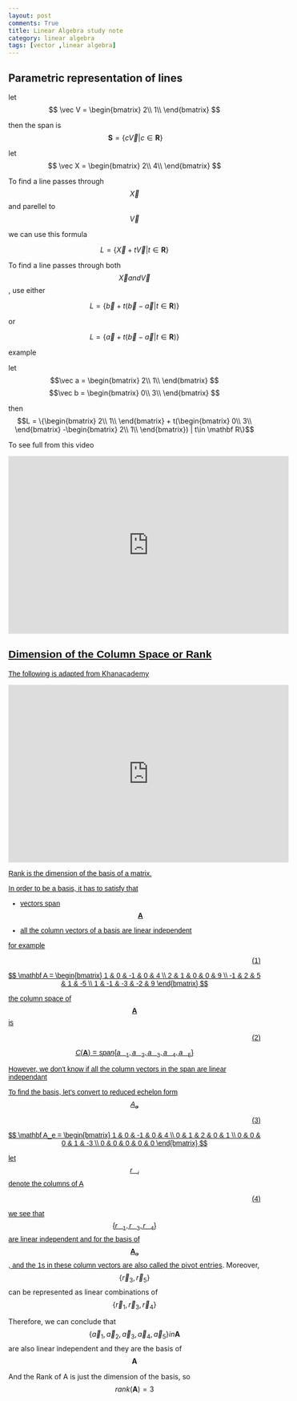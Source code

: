 ```yaml
---
layout: post
comments: True
title: Linear Algebra study note
category: linear algebra
tags: [vector ,linear algebra]
---
```


## Parametric representation of lines

<!--break-->
let $$
\vec V = \begin{bmatrix}
		2\\
        1\\
\end{bmatrix}
$$

then the span is 
$$
\ \mathbf S = \{ c\vec V | c \in \mathbf R \}
$$

let $$ \vec X = \begin{bmatrix}
			2\\
			4\\	
			\end{bmatrix}
$$

To find a line passes through $$\vec X$$  and parellel to $$\vec V$$

we can use this formula 

$$ L =\{\vec X + t\vec V| t\in \mathbf R\}$$

To find a line passes through both $$\vec X and \vec V$$, use either

$$L = \{\vec b + t(\vec b-\vec a| t \in \mathbf R)\}$$

or 

$$L = \{\vec a + t(\vec b-\vec a| t \in \mathbf R)\}$$

example 

let $$\vec a = \begin{bmatrix}
			2\\
			1\\
			\end{bmatrix}
			$$
	  $$\vec b = \begin{bmatrix}
	  		0\\
			3\\
			\end{bmatrix}
			$$

then $$L = \{\begin{bmatrix}
			2\\
			1\\
			\end{bmatrix} + t(\begin{bmatrix}
			0\\
			3\\
			\end{bmatrix}
			-\begin{bmatrix}
			2\\
			1\\
			\end{bmatrix}) | t\in \mathbf R\}$$

To see full from this video

<a style="color: #111; font-family: helvetica;" target="_blank" href="https://www.khanacademy.org/video/linear-algebra-parametric-representations-of-lines?utm_campaign=embed">
<iframe frameborder="0" scrolling="no" width="560" height="355" src="https://www.khanacademy.org/embed_video?v=hWhs2cIj7Cw" allowfullscreen webkitallowfullscreen mozallowfullscreen></iframe>			

## Dimension of the Column Space or Rank


The following is adapted from [Khanacademy](https://www.khanacademy.org/math/linear-algebra/vectors_and_spaces/null_column_space/v/dimension-of-the-column-space-or-rank)

<a style="color: #111; font-family: helvetica;" target="_blank" href="https://www.khanacademy.org/video/dimension-of-the-column-space-or-rank?utm_campaign=embed">

<iframe frameborder="0" scrolling="no" width="560" height="355" src="https://www.khanacademy.org/embed_video?v=JUgrBkPteTg" allowfullscreen webkitallowfullscreen mozallowfullscreen></iframe>

<!--break-->
Rank is the dimension of the basis of a matrix. 

In order to be a basis, it has to satisfy that

* vectors span $$\mathbf A$$

* all the column vectors of a basis are linear independent 


for example
<p align = "right">(1)</p>

$$
        \mathbf A = \begin{bmatrix}
        1 & 0 & -1 & 0 & 4 \\
        2 & 1 & 0 & 0 & 9 \\
        -1 & 2 & 5 & 1 & -5 \\
        1 & -1 & -3 & -2 & 9
        \end{bmatrix}
$$

the column space of $$\mathbf A$$ is 
<p align = "right">(2)</p>

$$ C(\mathbf A) = span\{\vec a_1,\vec a_2,\vec a_3,\vec a_4, \vec a_5\} $$ 

However, we don't know if all the  column vectors in the span are linear independant 



To find the basis, let's convert to reduced echelon form $$A_e$$
<p align = "right">(3)</p>

$$
       \mathbf A_e = \begin{bmatrix}
        1 & 0 & -1 & 0 & 4 \\
        0 & 1 & 2 & 0 & 1 \\
        0 & 0 & 0 & 1 & -3 \\
        0 & 0 & 0 & 0 & 0
        \end{bmatrix}
$$

let $$\vec r_i$$ denote the columns of A
<p align = "right">(4)</p>

we see that $$\{\vec r_1,\vec r_3,\vec r_4\} $$ are linear independent and for the basis of $$\mathbf A_e$$, and the 1s in these column vectors are also called the [pivot entries](https://en.wikibooks.org/wiki/Linear_Algebra/Row_Reduction_and_Echelon_Forms#Pivot_Positions). Moreover, $$\{\vec r_3,\vec r_5\}$$ can be represented as linear combinations of $$\{\vec r_1,\vec r_3,\vec r_4\}$$




Therefore, we can conclude that  $$\{\vec a_1,\vec a_2,\vec a_3,\vec a_4, \vec a_5\} in \mathbf A$$ are also linear independent and they are the basis of $$\mathbf A$$

And the Rank of A is just the dimension of the basis, so $$rank(\mathbf A) = 3$$





